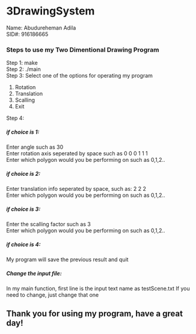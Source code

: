 # 3DrawingSystem
Name: Abudureheman Adila  
SID#: 916186665  
### Steps to use my Two Dimentional Drawing Program  
Step 1: make  
Step 2: ./main  
Step 3: Select one of the options for operating my program   
1. Rotation  
2. Translation  
3. Scalling  
4. Exit

Step 4:  

##### if choice is 1:  
Enter angle such as 30   
Enter rotation axis seperated by space such as 0 0 0 1 1 1  
Enter which polygon would you be performing on such as 0,1,2.. 

##### if choice is 2:  
Enter translation info seperated by space, such as: 2 2 2  
Enter which polygon would you be performing on such as 0,1,2..  

##### if choice is 3:  
Enter the scalling factor  such as 3  
Enter which polygon would you be performing on such as 0,1,2..  

##### if choice is 4: 
My program will save the previous result and quit  

##### Change the input file:
In my main function, first line is the input text name as  testScene.txt If you need to change, just change that one

## Thank you for using my program, have a great day!

